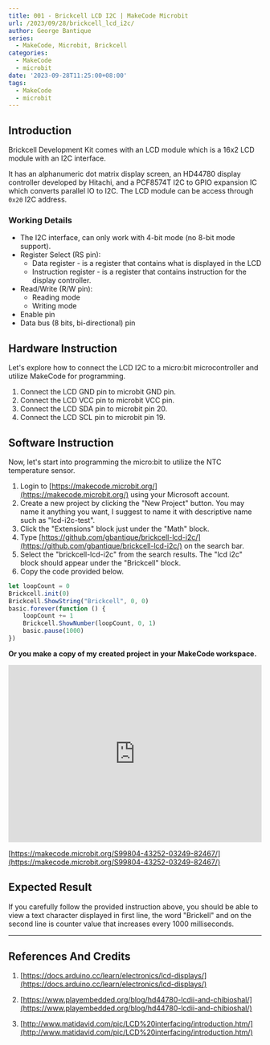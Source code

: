 ```yaml
---
title: 001 - Brickcell LCD I2C | MakeCode Microbit
url: /2023/09/28/brickcell_lcd_i2c/
author: George Bantique
series:
  - MakeCode, Microbit, Brickcell
categories:
  - MakeCode
  - microbit
date: '2023-09-28T11:25:00+08:00'
tags:
  - MakeCode
  - microbit
---
```



## **Introduction**

Brickcell Development Kit comes with an LCD module which is a 16x2 LCD module with an I2C interface.

It has an alphanumeric dot matrix display screen, an HD44780 display controller developed by Hitachi, and a PCF8574T I2C to GPIO expansion IC which converts parallel IO to I2C. The LCD module can be access through `0x20` I2C address.

### **Working Details**
- The I2C interface, can only work with 4-bit mode (no 8-bit mode support).
- Register Select (RS pin):
    * Data register - is a register that contains what is displayed in the LCD
    * Instruction register - is a register that contains instruction for the display controller.
- Read/Write (R/W pin):
    * Reading mode
    * Writing mode
- Enable pin
- Data bus (8 bits, bi-directional) pin

## **Hardware Instruction**

Let's explore how to connect the LCD I2C to a micro:bit microcontroller and utilize MakeCode for programming.

1. Connect the LCD GND pin to microbit GND pin.
2. Connect the LCD VCC pin to microbit VCC pin.
3. Connect the LCD SDA pin to microbit pin 20.
4. Connect the LCD SCL pin to microbit pin 19.


## **Software Instruction**

Now, let's start into programming the micro:bit to utilize the NTC temperature sensor.

1. Login to [https://makecode.microbit.org/](https://makecode.microbit.org/) using your Microsoft account.
2. Create a new project by clicking the "New Project" button. You may name it anything you want, I suggest to name it with descriptive name such as "lcd-i2c-test".
3. Click the "Extensions" block just under the "Math" block.
4. Type [https://github.com/gbantique/brickcell-lcd-i2c/](https://github.com/gbantique/brickcell-lcd-i2c/) on the search bar.
5. Select the "brickcell-lcd-i2c" from the search results. The "lcd i2c" block should appear under the "Brickcell" block.
6. Copy the code provided below.

```ts
let loopCount = 0
Brickcell.init(0)
Brickcell.ShowString("Brickcell", 0, 0)
basic.forever(function () {
    loopCount += 1
    Brickcell.ShowNumber(loopCount, 0, 1)
    basic.pause(1000)
})
```

**Or you make a copy of my created project in your MakeCode workspace.**

<div style="position:relative;height:0;padding-bottom:70%;overflow:hidden;"><iframe style="position:absolute;top:0;left:0;width:100%;height:100%;" src="https://makecode.microbit.org/#pub:S99804-43252-03249-82467" frameborder="0" sandbox="allow-popups allow-forms allow-scripts allow-same-origin"></iframe></div>

[https://makecode.microbit.org/S99804-43252-03249-82467/](https://makecode.microbit.org/S99804-43252-03249-82467/)

## **Expected Result**

If you carefully follow the provided instruction above, you should be able to view a text character displayed in first line, the word "Brickell" and on the second line is counter value that increases every 1000 milliseconds.

---
## **References And Credits**

1. [https://docs.arduino.cc/learn/electronics/lcd-displays/](https://docs.arduino.cc/learn/electronics/lcd-displays/)

2. [https://www.playembedded.org/blog/hd44780-lcdii-and-chibioshal/](https://www.playembedded.org/blog/hd44780-lcdii-and-chibioshal/)

3. [http://www.matidavid.com/pic/LCD%20interfacing/introduction.htm/](http://www.matidavid.com/pic/LCD%20interfacing/introduction.htm/)
